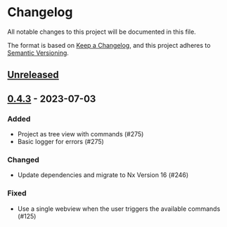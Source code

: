 # Changelog

All notable changes to this project will be documented in this file.

The format is based on [Keep a Changelog](https://keepachangelog.com/en/1.0.0/),
and this project adheres to [Semantic Versioning](https://semver.org/spec/v2.0.0.html).

## [Unreleased]

## [0.4.3] - 2023-07-03

### Added

* Project as tree view with commands (#275)
* Basic logger for errors (#275)

### Changed

* Update dependencies and migrate to Nx Version 16 (#246)

### Fixed

* Use a single webview when the user triggers the available commands (#125)


[unreleased]: https://github.com/Miragon/miranum-ide/compare/release/v0.4.3...HEAD
[0.4.3]: https://github.com/Miragon/miranum-ide/compare/release/v0.4.2...0.4.3
